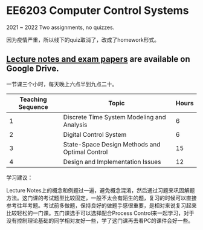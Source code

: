 # EE6203 Computer Control Systems

2021 ~ 2022 Two assignments, no quizzes.

因为疫情严重，所以线下的quiz取消了，改成了homework形式。

## [Lecture notes and exam papers](https://drive.google.com/drive/folders/1t6fN5lD6Wr_a0fpI2zk-qrr_OdQXxYKd?usp=sharing) are available on Google Drive.

一节课三个小时，每天晚上六点半到九点二十。

| Teaching Sequence | Topic                                          | Hours |
| ----------------- | ---------------------------------------------- | ----- |
| 1                 | Discrete Time System Modeling and Analysis     | 6     |
| 2                 | Digital Control System                         | 6     |
| 3                 | State-Space Design Methods and Optimal Control | 15    |
| 4                 | Design and Implementation Issues               | 12    |

学习建议：

Lecture Notes上的概念和例题过一遍，避免概念混淆，然后通过习题来巩固解题方法。这门课的考试题型比较固定，一般不太会有陌生的题，复习的时候可以直接参考往年考题。考试前多做题，保持良好的做题手感很重要，是相对来说复习起来比较轻松的一门课。五门课选手可以选择配合Process Control来一起学习，对于没有控制理论基础的同学相对友好一些，学了这门课再去看PC的课件会好一些。
